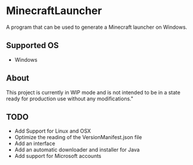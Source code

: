 # MinecraftLauncher
A program that can be used to generate a Minecraft launcher on Windows.

## Supported OS
- Windows

## About
This project is currently in WIP mode and is not intended to be in a state ready for production use without any modifications."

## TODO
- Add Support for Linux and OSX
- Optimize the reading of the VersionManifest.json file
- Add an interface
- Add an automatic downloader and installer for Java
- Add support for Microsoft accounts
